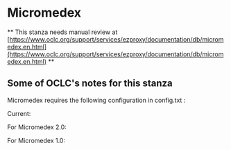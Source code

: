 # Micromedex
** This stanza needs manual review at [https://www.oclc.org/support/services/ezproxy/documentation/db/micromedex.en.html](https://www.oclc.org/support/services/ezproxy/documentation/db/micromedex.en.html) **

## Some of OCLC's notes for this stanza

Micromedex requires the following configuration in config.txt :

Current:

For Micromedex 2.0:

For Micromedex 1.0:
